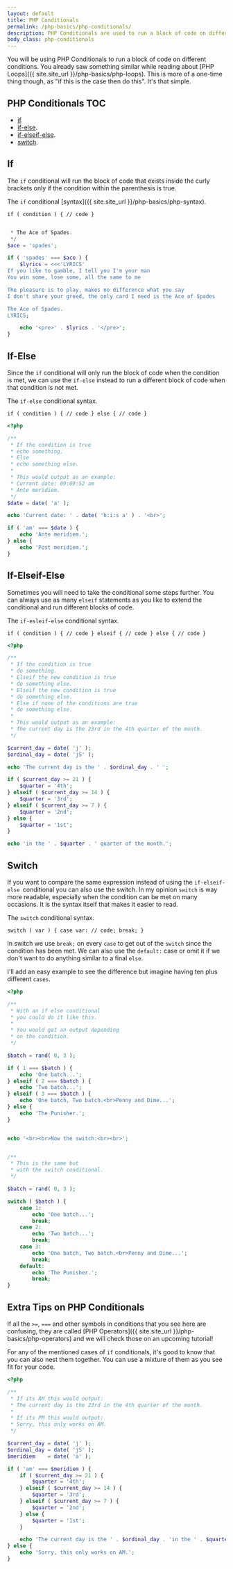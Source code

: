 ```yaml
---
layout: default
title: PHP Conditionals
permalink: /php-basics/php-conditionals/
description: PHP Conditionals are used to run a block of code on different conditions. It&#039;s similar to what we&#039;ve seen on PHP Loops but this is more of a one-time thing.
body_class: php-conditionals
---
```

You will be using PHP Conditionals to run a block of code on different conditions. You already saw something similar while reading about [PHP Loops]({{ site.site_url }}/php-basics/php-loops). This is more of a one-time thing though, as "if this is the case then do this". It's that simple.

## PHP Conditionals TOC

- [if](#if).
- [if-else](#if-else).
- [if-elseif-else](#if-elseif-else).
- [switch](#switch).

## If

The `if` conditional will run the block of code that exists inside the curly brackets only if the condition within the parenthesis is true.

The `if` conditional [syntax]({{ site.site_url }}/php-basics/php-syntax).

`if ( condition ) { // code }`

```php

 * The Ace of Spades.
 */
$ace = 'spades';

if ( 'spades' === $ace ) {
	$lyrics = <<<'LYRICS'
If you like to gamble, I tell you I'm your man
You win some, lose some, all the same to me

The pleasure is to play, makes no difference what you say
I don't share your greed, the only card I need is the Ace of Spades

The Ace of Spades.
LYRICS;

	echo '<pre>' . $lyrics . '</pre>';
}
```

## If-Else

Since the `if` conditional will only run the block of code when the condition is met, we can use the `if-else` instead to run a different block of code when that condition is not met.

The `if-else` conditional syntax.

`if ( condition ) { // code } else { // code }`

```php
<?php

/**
 * If the condition is true
 * echo something.
 * Else
 * echo something else.
 *
 * This would output as an example:
 * Current date: 09:09:52 am
 * Ante meridiem.
 */
$date = date( 'a' );

echo 'Current date: ' . date( 'h:i:s a' ) . '<br>';

if ( 'am' === $date ) {
	echo 'Ante meridiem.';
} else {
	echo 'Post meridiem.';
}
```

## If-Elseif-Else

Sometimes you will need to take the conditional some steps further. You can always use as many `elseif` statements as you like to extend the conditional and run different blocks of code.

The `if-esleif-else` conditional syntax.

`if ( condition ) { // code } elseif { // code } else { // code }`

```php
<?php

/**
 * If the condition is true
 * do something.
 * Elseif the new condition is true
 * do something else.
 * Elseif the new condition is true
 * do something else.
 * Else if none of the conditions are true
 * do something else.
 *
 * This would output as an example:
 * The current day is the 23rd in the 4th quarter of the month.
 */

$current_day = date( 'j' );
$ordinal_day = date( 'jS' );

echo 'The current day is the ' . $ordinal_day . ' ';

if ( $current_day >= 21 ) {
	$quarter = '4th';
} elseif ( $current_day >= 14 ) {
	$quarter = '3rd';
} elseif ( $current_day >= 7 ) {
	$quarter = '2nd';
} else {
	$quarter = '1st';
}

echo 'in the ' . $quarter . ' quarter of the month.';
```

## Switch

If you want to compare the same expression instead of using the `if-elseif-else `conditional you can also use the switch. In my opinion `switch` is way more readable, especially when the condition can be met on many occasions. It is the syntax itself that makes it easier to read.

The `switch` conditional syntax.

`switch ( var ) { case var: // code; break; }`

In switch we use `break;` on every `case` to get out of the `switch` since the condition has been met. We can also use the `default:` case or omit it if we don't want to do anything similar to a final `else`.

I'll add an easy example to see the difference but imagine having ten plus different `cases`.

```php
<?php

/**
 * With an if else conditional
 * you could do it like this.
 *
 * You would get an output depending
 * on the condition.
 */

$batch = rand( 0, 3 );

if ( 1 === $batch ) {
	echo 'One batch...';
} elseif ( 2 === $batch ) {
	echo 'Two batch...';
} elseif ( 3 === $batch ) {
	echo 'One batch, Two batch.<br>Penny and Dime...';
} else {
	echo 'The Punisher.';
}


echo '<br><br>Now the switch:<br><br>';


/**
 * This is the same but
 * with the switch conditional.
 */

$batch = rand( 0, 3 );

switch ( $batch ) {
	case 1:
		echo 'One batch...';
		break;
	case 2:
		echo 'Two batch...';
		break;
	case 3:
		echo 'One batch, Two batch.<br>Penny and Dime...';
		break;
	default:
		echo 'The Punisher.';
		break;
}
```

## Extra Tips on PHP Conditionals

If all the `>=`, `===` and other symbols in conditions that you see here are confusing, they are called [PHP Operators]({{ site.site_url }}/php-basics/php-operators) and we will check those on an upcoming tutorial!

For any of the mentioned cases of `if` conditionals, it's good to know that you can also nest them together. You can use a mixture of them as you see fit for your code.

```php
<?php

/**
 * If its AM this would output:
 * The current day is the 23rd in the 4th quarter of the month.
 *
 * If its PM this would output:
 * Sorry, this only works on AM.
 */

$current_day = date( 'j' );
$ordinal_day = date( 'jS' );
$meridiem    = date( 'a' );

if ( 'am' === $meridiem ) {
	if ( $current_day >= 21 ) {
		$quarter = '4th';
	} elseif ( $current_day >= 14 ) {
		$quarter = '3rd';
	} elseif ( $current_day >= 7 ) {
		$quarter = '2nd';
	} else {
		$quarter = '1st';
	}

	echo 'The current day is the ' . $ordinal_day . 'in the ' . $quarter . ' quarter of the month.';
} else {
	echo 'Sorry, this only works on AM.';
}
```
